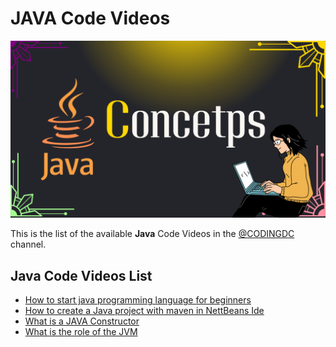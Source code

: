 # JAVA Code Videos

![](../../images/javac.png?raw=true)

This is the list of the available **Java** Code Videos in the [@CODINGDC](https://www.youtube.com/channel/UCyouN2On4khB5is1RcrR8Hw) channel.


## Java Code Videos List
- [How to start java programming language for beginners](<How to start java programming language for beginners.md>)
- [How to create a Java project with maven in NettBeans Ide](<How to create a Java project with maven in NettBeans Ide.md>)
- [What is a JAVA Constructor](<What is a JAVA Constructor.md>)
- [What is the role of the JVM](<What is the role of the JVM.md>)

